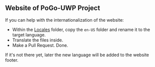 ## Website of PoGo-UWP Project

If you can help with the internationalization of the website:
- Within the [Locales](https://github.com/PoGo-Devs/PoGo-Devs.github.io/tree/master/locales) folder, copy the `en-US` folder and rename it to the target language.
- Translate the files inside.
- Make a Pull Request. Done.

If it's not there yet, later the new language will be added to the website footer.
